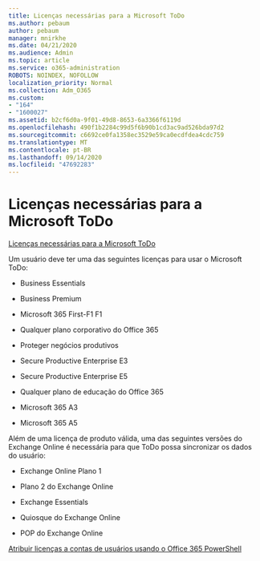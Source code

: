 ```yaml
---
title: Licenças necessárias para a Microsoft ToDo
ms.author: pebaum
author: pebaum
manager: mnirkhe
ms.date: 04/21/2020
ms.audience: Admin
ms.topic: article
ms.service: o365-administration
ROBOTS: NOINDEX, NOFOLLOW
localization_priority: Normal
ms.collection: Adm_O365
ms.custom:
- "164"
- "1600027"
ms.assetid: b2cf6d0a-9f01-49d8-8653-6a3366f6119d
ms.openlocfilehash: 490f1b2284c99d5f6b90b1cd3ac9ad526bda97d2
ms.sourcegitcommit: c6692ce0fa1358ec3529e59ca0ecdfdea4cdc759
ms.translationtype: MT
ms.contentlocale: pt-BR
ms.lasthandoff: 09/14/2020
ms.locfileid: "47692283"
---
```

# <a name="required-licenses-for-microsoft-todo"></a>Licenças necessárias para a Microsoft ToDo

[Licenças necessárias para a Microsoft ToDo](https://support.office.com/article/381e9d1b-c500-49b5-973e-890fd86528d7.aspx)
  
Um usuário deve ter uma das seguintes licenças para usar o Microsoft ToDo:
  
- Business Essentials

- Business Premium

- Microsoft 365 First-F1 F1

- Qualquer plano corporativo do Office 365

- Proteger negócios produtivos

- Secure Productive Enterprise E3

- Secure Productive Enterprise E5

- Qualquer plano de educação do Office 365

- Microsoft 365 A3

- Microsoft 365 A5

Além de uma licença de produto válida, uma das seguintes versões do Exchange Online é necessária para que ToDo possa sincronizar os dados do usuário:
  
- Exchange Online Plano 1

- Plano 2 do Exchange Online

- Exchange Essentials

- Quiosque do Exchange Online

- POP do Exchange Online

[Atribuir licenças a contas de usuários usando o Office 365 PowerShell](https://docs.microsoft.com/office365/enterprise/powershell/assign-licenses-to-user-accounts-with-office-365-powershell )
  